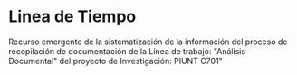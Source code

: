 # Linea de Tiempo
Recurso emergente  de la sistematización de la información del proceso de recopilación de documentación de la Línea de trabajo: "Análisis Documental" del proyecto de Investigación: PIUNT C701"
